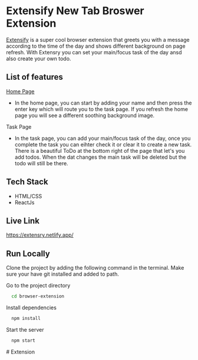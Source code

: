 # Extensify New Tab Broswer Extension

[Extensify](https://extensry.netlify.app/) is a super cool browser extension that greets you with a message according to the time of the day and shows different background on page refresh. With Extensry you can set your main/focus task of the day ansd also create your own todo.


## List of features
[Home Page](https://extensry.netlify.app/)
- In the home page, you can start by adding your name and then press the enter key which will route you to the task page. If you refresh the home page you will see a different soothing background image.

Task Page
-   In the task page, you can add your main/focus task of the day, once you complete the task you can eihter check it or clear it to create a new task. There is a beautiful ToDo at the bottom right of the page that let's you add todos. When the dat changes the main task will be deleted but the todo will still be there.


## Tech Stack

- HTML/CSS
- ReactJs


## Live Link

https://extensry.netlify.app/

## Run Locally

Clone the project by adding the following command in the terminal.
Make sure your have git installed and added to path.


Go to the project directory

```bash
  cd browser-extension
```

Install dependencies

```bash
  npm install
```

Start the server

```bash
  npm start
```
#   E x t e n s i o n  
 